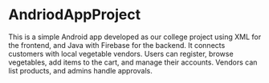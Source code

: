 # AndriodAppProject
This is a simple Android app developed as our college project using XML for the frontend, and Java with Firebase for the backend. It connects customers with local vegetable vendors. Users can register, browse vegetables, add items to the cart, and manage their accounts. Vendors can list products, and admins handle approvals.
